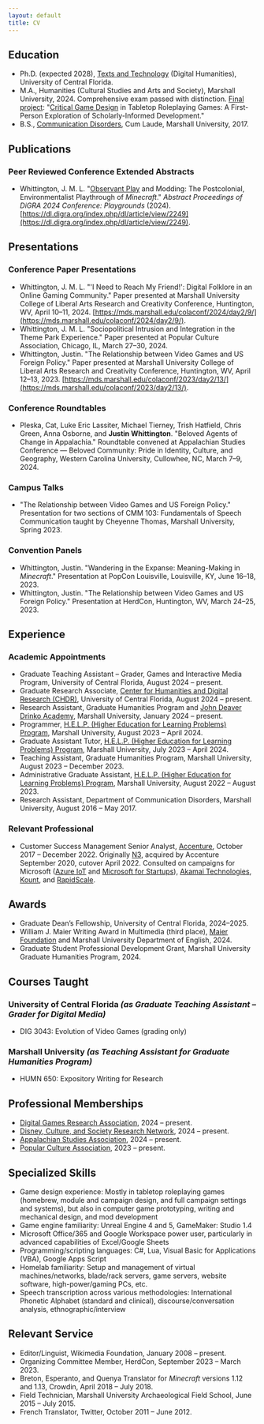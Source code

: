 ```yaml
---
layout: default
title: CV
---
```


## Education
- Ph.D. (expected 2028), [Texts and Technology](https://cah.ucf.edu/textstech/) (Digital Humanities), University of Central Florida.
- M.A., Humanities (Cultural Studies and Arts and Society), Marshall University, 2024. Comprehensive exam passed with distinction. [Final project](https://jmlwhittington.com/publications-presentations/): "[Critical Game Design](https://direct.mit.edu/desi/article/39/1/4/114215/Introduction-Toward-Critical-Game-Design) in Tabletop Roleplaying Games: A First-Person Exploration of Scholarly-Informed Development."
- B.S., [Communication Disorders](https://www.marshall.edu/communication-disorders/), Cum Laude, Marshall University, 2017.

## Publications
### Peer Reviewed Conference Extended Abstracts
- Whittington, J. M. L. "[Observant Play](https://gamestudies.org/2103/articles/hutchinson) and Modding: The Postcolonial, Environmentalist Playthrough of *Minecraft*." *Abstract Proceedings of DiGRA 2024 Conference: Playgrounds* (2024). [https://dl.digra.org/index.php/dl/article/view/2249](https://dl.digra.org/index.php/dl/article/view/2249).

## Presentations
### Conference Paper Presentations
- Whittington, J. M. L. "'I Need to Reach My Friend!': Digital Folklore in an Online Gaming Community." Paper presented at Marshall University College of Liberal Arts Research and Creativity Conference, Huntington, WV, April 10–11, 2024. [https://mds.marshall.edu/colaconf/2024/day2/9/](https://mds.marshall.edu/colaconf/2024/day2/9/).
- Whittington, J. M. L. "Sociopolitical Intrusion and Integration in the Theme Park Experience." Paper presented at Popular Culture Association, Chicago, IL, March 27–30, 2024.
- Whittington, Justin. "The Relationship between Video Games and US Foreign Policy." Paper presented at Marshall University College of Liberal Arts Research and Creativity Conference, Huntington, WV, April 12–13, 2023. [https://mds.marshall.edu/colaconf/2023/day2/13/](https://mds.marshall.edu/colaconf/2023/day2/13/).

### Conference Roundtables
- Pleska, Cat, Luke Eric Lassiter, Michael Tierney, Trish Hatfield, Chris Green, Anna Osborne, and **Justin Whittington**. "Beloved Agents of Change in Appalachia." Roundtable convened at Appalachian Studies Conference — Beloved Community: Pride in Identity, Culture, and Geography, Western Carolina University, Cullowhee, NC, March 7–9, 2024.

### Campus Talks
- "The Relationship between Video Games and US Foreign Policy." Presentation for two sections of CMM 103: Fundamentals of Speech Communication taught by Cheyenne Thomas, Marshall University, Spring 2023.

### Convention Panels
- Whittington, Justin. "Wandering in the Expanse: Meaning-Making in *Minecraft*." Presentation at PopCon Louisville, Louisville, KY, June 16–18, 2023.
- Whittington, Justin. "The Relationship between Video Games and US Foreign Policy." Presentation at HerdCon, Huntington, WV, March 24–25, 2023.
 
## Experience
### Academic Appointments
- Graduate Teaching Assistant – Grader, Games and Interactive Media Program, University of Central Florida, August 2024 – present.
- Graduate Research Associate, [Center for Humanities and Digital Research (CHDR)](https://chdr.cah.ucf.edu/), University of Central Florida, August 2024 – present.
- Research Assistant, Graduate Humanities Program and [John Deaver Drinko Academy](https://www.marshall.edu/drinko/), Marshall University, January 2024 – present.
- Programmer, [H.E.L.P. (Higher Education for Learning Problems) Program](https://www.marshall.edu/help/), Marshall University, August 2023 – April 2024.
- Graduate Assistant Tutor, [H.E.L.P. (Higher Education for Learning Problems) Program](https://www.marshall.edu/help/), Marshall University, July 2023 – April 2024.
- Teaching Assistant, Graduate Humanities Program, Marshall University, August 2023 – December 2023.
- Administrative Graduate Assistant, [H.E.L.P. (Higher Education for Learning Problems) Program](https://www.marshall.edu/help/), Marshall University, August 2022 – August 2023.
- Research Assistant, Department of Communication Disorders, Marshall University, August 2016 – May 2017.

### Relevant Professional
- Customer Success Management Senior Analyst, [Accenture](https://www.accenture.com/us-en), October 2017 – December 2022. Originally [N3](https://web.archive.org/web/20200808051445/https://n3results.com/), acquired by Accenture September 2020, cutover April 2022. Consulted on campaigns for Microsoft ([Azure IoT](https://azure.microsoft.com/en-us/solutions/iot) and [Microsoft for Startups](https://www.microsoft.com/en-us/startups)), [Akamai Technologies](https://www.akamai.com/), [Kount](https://kount.com/), and [RapidScale](https://rapidscale.net/).

## Awards
- Graduate Dean’s Fellowship, University of Central Florida, 2024–2025.
- William J. Maier Writing Award in Multimedia (third place), [Maier Foundation](https://www.maierfoundation.org/) and Marshall University Department of English, 2024.
- Graduate Student Professional Development Grant, Marshall University Graduate Humanities Program, 2024.

## Courses Taught
### University of Central Florida *(as Graduate Teaching Assistant – Grader for Digital Media)*
- DIG 3043: Evolution of Video Games (grading only)

### Marshall University *(as Teaching Assistant for Graduate Humanities Program)*
- HUMN 650: Expository Writing for Research

## Professional Memberships
- [Digital Games Research Association](https://digra.org/), 2024 – present.
- [Disney, Culture, and Society Research Network](https://dis-net.org/), 2024 – present.
- [Appalachian Studies Association](https://www.appalachianstudies.org/), 2024 – present.
- [Popular Culture Association](https://pcaaca.org/), 2023 – present.

## Specialized Skills
- Game design experience: Mostly in tabletop roleplaying games (homebrew, module and campaign design, and full campaign settings and systems), but also in computer game prototyping, writing and mechanical design, and mod development
- Game engine familiarity: Unreal Engine 4 and 5, GameMaker: Studio 1.4
- Microsoft Office/365 and Google Workspace power user, particularly in advanced capabilities of Excel/Google Sheets
- Programming/scripting languages: C#, Lua, Visual Basic for Applications (VBA), Google Apps Script
- Homelab familiarity: Setup and management of virtual machines/networks, blade/rack servers, game servers, website software, high-power/gaming PCs, etc.
- Speech transcription across various methodologies: International Phonetic Alphabet (standard and clinical), discourse/conversation analysis, ethnographic/interview

## Relevant Service
- Editor/Linguist, Wikimedia Foundation, January 2008 – present.
- Organizing Committee Member, HerdCon, September 2023 – March 2023.
- Breton, Esperanto, and Quenya Translator for *Minecraft* versions 1.12 and 1.13, Crowdin, April 2018 – July 2018.
- Field Technician, Marshall University Archaeological Field School, June 2015 – July 2015.
- French Translator, Twitter, October 2011 – June 2012.
